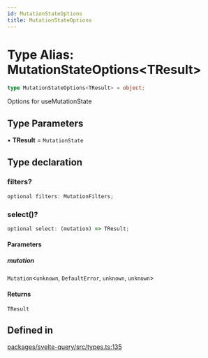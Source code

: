 ```yaml
---
id: MutationStateOptions
title: MutationStateOptions
---
```


# Type Alias: MutationStateOptions\<TResult\>

```ts
type MutationStateOptions<TResult> = object;
```

Options for useMutationState

## Type Parameters

• **TResult** = `MutationState`

## Type declaration

### filters?

```ts
optional filters: MutationFilters;
```

### select()?

```ts
optional select: (mutation) => TResult;
```

#### Parameters

##### mutation

`Mutation`\<`unknown`, `DefaultError`, `unknown`, `unknown`\>

#### Returns

`TResult`

## Defined in

[packages/svelte-query/src/types.ts:135](https://github.com/TanStack/query/blob/main/packages/svelte-query/src/types.ts#L135)
